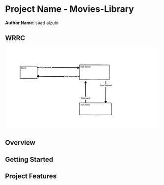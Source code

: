 # Project Name - Movies-Library

**Author Name**: saad alzubi

## WRRC

![](wrrc.png)

## Overview

## Getting Started

<!-- What are the steps that a user must take in order to build this app on their own machine and get it running? -->

## Project Features

<!-- What are the features included in you app -->
